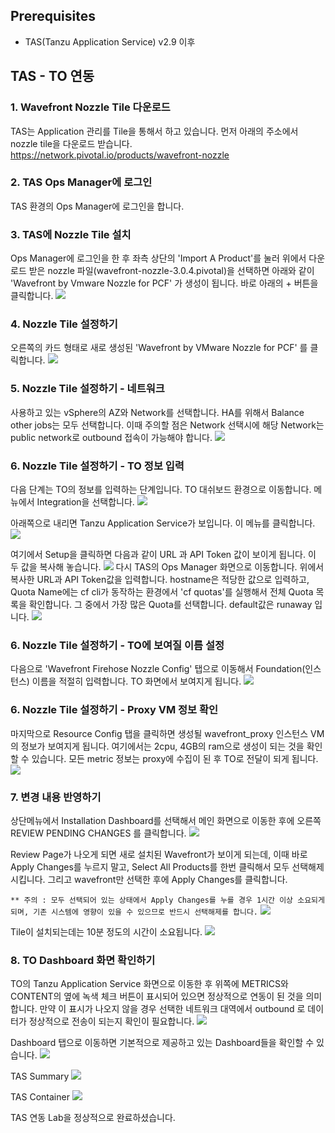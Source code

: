 ## Prerequisites
* TAS(Tanzu Application Service) v2.9 이후

## TAS - TO 연동
### 1. Wavefront Nozzle Tile 다운로드
TAS는 Application 관리를 Tile을 통해서 하고 있습니다. 먼저 아래의 주소에서 nozzle tile을 다운로드 받습니다.
https://network.pivotal.io/products/wavefront-nozzle

### 2. TAS Ops Manager에 로그인
TAS 환경의 Ops Manager에 로그인을 합니다. 

### 3. TAS에 Nozzle Tile 설치
Ops Manager에 로그인을 한 후 좌측 상단의 'Import  A Product'를 눌러 위에서 다운로드 받은 nozzle 파일(wavefront-nozzle-3.0.4.pivotal)을 선택하면 아래와 같이 'Wavefront by Vmware Nozzle for PCF' 가 생성이 됩니다. 바로 아래의 + 버튼을 클릭합니다.
![](images/tas-to1.png)

### 4. Nozzle Tile 설정하기
오른쪽의 카드 형태로 새로 생성된 'Wavefront by VMware Nozzle for PCF' 를 클릭합니다.
![](images/tas-to2.png)

### 5. Nozzle Tile 설정하기 - 네트워크
사용하고 있는 vSphere의 AZ와 Network를 선택합니다. HA를 위해서 Balance other jobs는 모두 선택합니다. 이때 주의할 점은 Network 선택시에 해당 Network는 public network로 outbound 접속이 가능해야 합니다.
![](images/tas-to3.png)

### 6. Nozzle Tile 설정하기 - TO 정보 입력
다음 단계는 TO의 정보를 입력하는 단계입니다. TO 대쉬보드 환경으로 이동합니다. 메뉴에서 Integration을 선택합니다.
![](images/tas-to4.png)

아래쪽으로 내리면 Tanzu Application Service가 보입니다. 이 메뉴를 클릭합니다.
![](images/tas-to5.png)

여기에서 Setup을 클릭하면 다음과 같이 URL 과 API Token 값이 보이게 됩니다. 이 두 값을 복사해  놓습니다.
![](images/tas-to6.png)
다시 TAS의 Ops Manager 화면으로 이동합니다. 위에서 복사한 URL과 API Token값을 입력합니다.
hostname은 적당한 값으로 입력하고, Quota Name에는 cf cli가 동작하는 환경에서 'cf quotas'를 실행해서 전체 Quota 목록을 확인합니다. 그 중에서 가장 많은 Quota를 선택합니다. default값은 runaway 입니다.
![](images/tas-to7.png)

### 6. Nozzle Tile 설정하기 - TO에 보여질 이름 설정
다음으로 'Wavefront Firehose Nozzle Config' 탭으로 이동해서 Foundation(인스턴스) 이름을 적절히 입력합니다. TO 화면에서 보여지게 됩니다.
![](images/tas-to8.png)

### 6. Nozzle Tile 설정하기 - Proxy VM 정보 확인
마지막으로 Resource Config 탭을 클릭하면 생성될 wavefront_proxy 인스턴스 VM의 정보가 보여지게 됩니다. 여기에서는 2cpu, 4GB의 ram으로 생성이 되는 것을 확인할 수 있습니다.
모든 metric 정보는 proxy에 수집이 된 후 TO로 전달이 되게 됩니다.
![](images/tas-to9.png)

### 7. 변경 내용 반영하기
상단메뉴에서 Installation Dashboard를 선택해서 메인 화면으로 이동한 후에 오른쪽 REVIEW PENDING CHANGES 를 클릭합니다.
![](images/tas-to10.png)

Review Page가 나오게 되면 새로 설치된 Wavefront가 보이게 되는데, 이때 바로 Apply Changes를 누르지 말고, Select All Products를 한번 클릭해서 모두 선택해제 시킵니다. 그리고 wavefront만 선택한 후에 Apply Changes를 클릭합니다.

`` ** 주의 : 모두 선택되어 있는 상태에서 Apply Changes를 누를 경우 1시간 이상 소요되게 되며, 기존 시스템에 영향이 있을 수 있으므로 반드시 선택해제를 합니다.
``
![](images/tas-to11.png)

Tile이 설치되는데는 10분 정도의 시간이 소요됩니다.
![](images/tas-to12.png)

### 8. TO Dashboard 화면 확인하기
TO의 Tanzu Application Service 화면으로 이동한 후 위쪽에 METRICS와 CONTENT의 옆에 녹색 체크 버튼이 표시되어 있으면 정상적으로 연동이 된 것을 의미합니다. 만약 이 표시가 나오지 않을 경우 선택한 네트워크 대역에서 outbound 로 데이터가 정상적으로 전송이 되는지 확인이 필요합니다.
![](images/tas-to13.png)

Dashboard 탭으로 이동하면 기본적으로 제공하고 있는 Dashboard들을 확인할 수 있습니다.
![](images/tas-to14.png)

TAS Summary
![](images/tas-to16.png)

TAS Container
![](images/tas-to15.png)


TAS 연동 Lab을 정상적으로 완료하셨습니다.